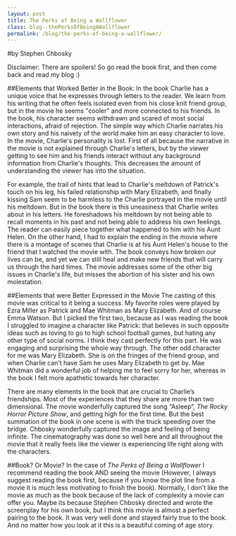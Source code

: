 ```yaml
---
layout: post
title: The Perks of Being a Wallflower
class: blog--thePerksOfBeingAWallflower
permalink: /blog/the-perks-of-being-a-wallflower/
---
```

#by Stephen Chbosky

Disclaimer: There are spoilers! So go read the book first, and then come back and read my blog :)

##Elements that Worked Better in the Book:
In the book Charlie has a unique voice that he expresses through letters to the reader. We learn from his writing that he often feels isolated even from his close knit friend group, but in the movie he seems "cooler" and more connected to his friends. In the book, his character seems withdrawn and scared of most social interactions, afraid of rejection. The simple way which Charlie narrates his own story and his naivety of the world make him an easy character to love. In the movie, Charlie's personality is lost. First of all because the narrative in the movie is not explained through Charlie's letters, but by the viewer getting to see him and his friends interact without any background information from Charlie's thoughts. This decreases the amount of understanding the viewer has into the situation. 

For example, the trail of hints that lead to Charlie's meltdown of Patrick's touch on his leg, his failed relationship with Mary Elizabeth, and finally kissing Sam seem to be harmless to the Charlie portrayed in the movie until his meltdown. But in the book there is this uneasiness that Charlie writes about in his letters. He foreshadows his meltdown by not being able to recall moments in his past and not being able to address his own feelings. The reader can easily piece together what happened to him with his Aunt Helen. On the other hand, I had to explain the ending in the movie where there is a montage of scenes that Charlie is at his Aunt Helen's house to the friend that I watched the movie with. The book conveys how broken our lives can be, and yet we can still heal and make new friends that will carry us through the hard times. The movie addresses some of the other big issues in Charlie's life, but misses the abortion of his sister and his own molestation.


##Elements that were Better Expressed in the Movie
The casting of this movie was critical to it being a success. My favorite roles were played by Ezra Miller as Patrick and Mae Whitman as Mary Elizabeth. And of course Emma Watson. But I picked the first two, because as I was reading the book I struggled to imagine a character like Patrick: that believes in such opposite ideas such as loving to go to high school football games, but hating any other type of social norms. I think they cast perfectly for this part. He was engaging and surprising the whole way through. The other odd character for me was Mary Elizabeth. She is on the fringes of the friend group, and when Charlie can’t have Sam he uses Mary Elizabeth to get by. Mae Whitman did a wonderful job of helping me to feel sorry for her, whereas in the book I felt more apathetic towards her character.

There are many elements in the book that are crucial to Charlie’s friendships. Most of the experiences that they share are more than two dimensional. The movie wonderfully captured the song “Asleep”, *The Rocky Horror Picture Show*, and getting high for the first time. But the best summation of the book in one scene is with the truck speeding over the bridge. Chbosky wonderfully captured the image and feeling of being infinite. The cinematography was done so well here and all throughout the movie that it really feels like the viewer is experiencing life right along with the characters.

##Book? Or Movie?
In the case of *The Perks of Being a Wallflower* I recommend reading the book AND seeing the movie (However, I always suggest reading the book first, because if you know the plot line from a movie it is much less motivating to finish the book). Normally, I don't like the movie as much as the book because of the lack of complexity a movie can offer you. Maybe its because Stephen Chbosky directed and wrote the screenplay for his own book, but I think this movie is almost a perfect pairing to the book. It was very well done and stayed fairly true to the book. And no matter how you look at it this is a beautiful coming of age story. 
